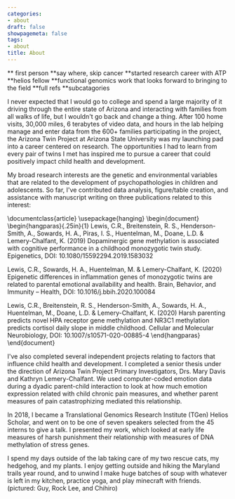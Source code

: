 ```yaml
---
categories:
- about
draft: false
showpagemeta: false
tags:
- about
title: About
---
```


** first person
**say where, skip cancer
**started research career with ATP
**helios fellow
**functional genomics work that looks forward to bringing to the field
**full refs
**subcatagories 

I never expected that I would go to college and spend a large majority of it driving through the entire state of Arizona and interacting with families from all walks of life, but I wouldn't go back and change a thing. After 100 home visits, 30,000 miles, 6 terabytes of video data, and hours in the lab helping manage and enter data from the 600+ families participating in the project, the Arizona Twin Project at Arizona State University was  my launching pad into a career centered on research. The opportunities I had to learn from every pair of twins I met has inspired me to pursue a career that could positively impact child health and development.

My broad research interests are the genetic and environmental variables that are related to the development of psychopathologies in children and adolescents. So far, I've contributed data analysis, figure/table creation, and assistance with manuscript writing on three publications related to this interest:

\documentclass{article}
\usepackage{hanging}
\begin{document}
\begin{hangparas}{.25in}{1}
Lewis, C.R., Breitenstein, R. S., Henderson-Smith, A., Sowards, H. A., Piras, I. S., Huentelman, M., Doane, L.D. & Lemery-Chalfant, K. (2019) Dopaminergic gene methylation is associated with cognitive performance in a childhood monozygotic twin study. Epigenetics, DOI: 10.1080/15592294.2019.1583032

Lewis, C.R., Sowards, H. A., Huentelman, M. & Lemery-Chalfant, K. (2020) Epigenetic differences in inflammation genes of monozygotic twins are related to parental emotional availability and health. Brain, Behavior, and Immunity – Health, DOI: 10.1016/j.bbih.2020.100084

Lewis, C.R., Breitenstein, R. S., Henderson-Smith, A., Sowards, H. A., Huentelman, M., Doane, L.D. & Lemery-Chalfant, K. (2020) Harsh parenting predicts novel HPA receptor gene methylation and NR3C1 methylation predicts cortisol daily slope in middle childhood. Cellular and Molecular Neurobiology, DOI: 10.1007/s10571-020-00885-4
\end{hangparas}
\end{document}

I've also completed several independent projects relating to factors that influence child health and development. I completed a senior thesis under the direction of Arizona Twin Project Primary Investigators, Drs. Mary Davis and Kathryn Lemery-Chalfant. We used computer-coded emotion data during a dyadic parent-child interaction to look at how much emotion expression related with child chronic pain measures, and whether parent measures of pain catastrophizing mediated this relationship. 

In 2018, I became a Translational Genomics Research Institute (TGen) Helios Scholar, and went on to be one of seven speakers selected from the 45 interns to give a talk. I presented my work, which looked at early life measures of harsh punishment their relationship with measures of DNA methylation of stress genes. 

I spend my days outside of the lab taking care of my two rescue cats, my hedgehog, and my plants. I enjoy getting outside and hiking the Maryland trails year round, and to unwind I make huge batches of soup with whatever is left in my kitchen, practice yoga, and play minecraft with friends. (pictured: Guy, Rock Lee, and Chihiro)

